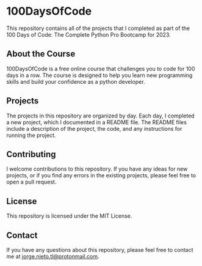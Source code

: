 # 100DaysOfCode
This repository contains all of the projects that I completed as part of the 100 Days of Code: The Complete Python Pro Bootcamp for 2023.

## About the Course
100DaysOfCode is a free online course that challenges you to code for 100 days in a row. The course is designed to help you learn new programming skills and build your confidence as a python developer.

## Projects
The projects in this repository are organized by day. Each day, I completed a new project, which I documented in a README file. The README files include a description of the project, the code, and any instructions for running the project.

## Contributing
I welcome contributions to this repository. If you have any ideas for new projects, or if you find any errors in the existing projects, please feel free to open a pull request.

## License
This repository is licensed under the MIT License.

## Contact
If you have any questions about this repository, please feel free to contact me at jorge.nieto.tl@protonmail.com.


